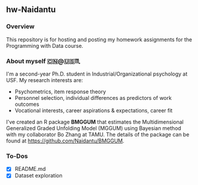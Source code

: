 
## hw-Naidantu 

### Overview

This repository is for hosting and posting my homework assignments for the Programming with Data course.

### About myself :cn:@:us::scorpius:

I'm a second-year Ph.D. student in Industrial/Organizational psychology at USF. My research interests are: 

* Psychometrics, item response theory
* Personnel selection, individual differences as predictors of work outcomes 
* Vocational interests, career aspirations & expectations, career fit

I've created an R package **BMGGUM** that estimates the Multidimensional Generalized Graded Unfolding Model (MGGUM) using Bayesian method with my collaborator Bo Zhang at TAMU. The details of the package can be found at <https://github.com/Naidantu/BMGGUM>.

### To-Dos

- [x] README.md
- [x] Dataset exploration
